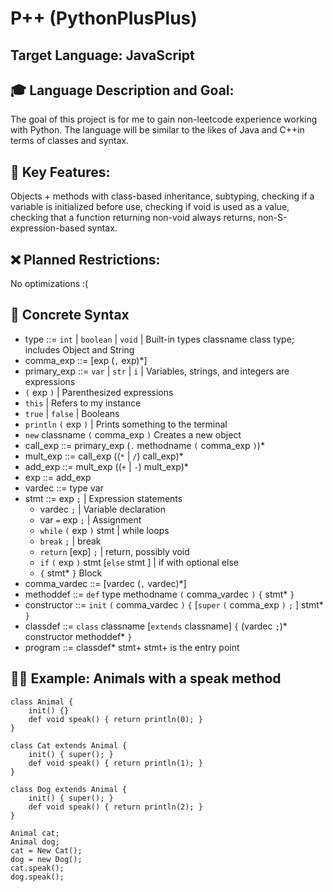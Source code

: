 # P++ (PythonPlusPlus)

## Target Language: JavaScript

## 🎓 Language Description and Goal:

The goal of this project is for me to gain non-leetcode experience working with Python. The language will be similar to the likes of Java and C++in terms of classes and syntax.

## 🚀 Key Features:

Objects + methods with class-based inheritance, subtyping, checking if a variable is initialized before use, checking if void is used as a value, checking that a function returning non-void always returns, non-S-expression-based syntax.

## ❌ Planned Restrictions:

No optimizations :(

## 📝 Concrete Syntax

- type ::= `int` | `boolean` | `void` | Built-in types classname class type; includes Object and String 
- comma_exp ::= [exp (`,` exp)*]
- primary_exp ::= `var` | `str` | `i` | Variables, strings, and integers are expressions
- `(` exp `)` | Parenthesized expressions
- `this` | Refers to my instance
- `true` | `false` | Booleans
- `println` `(` exp `)` | Prints something to the terminal
- `new` classname `(` comma_exp `)` Creates a new object
- call_exp ::= primary_exp (`.` methodname `(` comma_exp `)`)*
- mult_exp ::= call_exp ((`*` | `/`) call_exp)*
- add_exp ::= mult_exp ((`+` | `-`) mult_exp)*
- exp ::= add_exp
- vardec ::= type var
- stmt ::= exp `;` | Expression statements
  - vardec `;` | Variable declaration
  - var `=` exp `;` | Assignment
  - `while` `(` exp `)` stmt | while loops
  - `break` `;` | break
  - `return` [exp] `;` | return, possibly void
  - `if` `(` exp `)` stmt [`else` stmt ] | if with optional else
  - `{` stmt* `}` Block
- comma_vardec ::= [vardec (`,` vardec)*]
- methoddef ::= `def` type methodname `(` comma_vardec `)` `{` stmt* `}`
- constructor ::= `init` `(` comma_vardec `)` `{` [`super` `(` comma_exp `)` `;` ] stmt* `}`
- classdef ::= `class` classname [`extends` classname] `{` (vardec `;`)* constructor methoddef* `}`
- program ::= classdef* stmt+ stmt+ is the entry point

## 🐶🐱 Example: Animals with a speak method

```
class Animal {
    init() {}
    def void speak() { return println(0); }
}

class Cat extends Animal {
    init() { super(); }
    def void speak() { return println(1); }
}

class Dog extends Animal {
    init() { super(); }
    def void speak() { return println(2); }
}

Animal cat;
Animal dog;
cat = New Cat();
dog = new Dog();
cat.speak();
dog.speak();
```